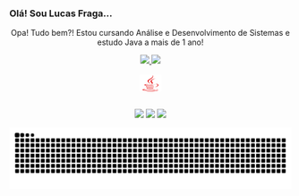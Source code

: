 ### Olá! Sou Lucas Fraga...
<p align="center">Opa! Tudo bem?! Estou cursando Análise e Desenvolvimento de Sistemas e estudo Java a mais de 1 ano!</p>
<div align="center">
  <a href="https://github.com/frglucas">
  <img height="180em"  src="https://github-readme-stats.vercel.app/api?username=frglucas&show_icons=true&theme=dark&include_all_commits=true&count_private=true"/>
  <img height="200em"   src="https://github-readme-stats.vercel.app/api/top-langs/?username=frglucas&layout=compact&langs_count=7&theme=dark"/>
</div>

<div align="center" style="display: inline_block"><br>
  <img align="center" alt="Rafa-Js" height="30" width="40" src="https://raw.githubusercontent.com/devicons/devicon/master/icons/java/java-plain.svg">
</div>

 <div align="center" style="display: inline_block"> <br>
  
  <a href="https://www.instagram.com/fraga_lucas01/" target="_blank"><img src="https://img.shields.io/badge/-Instagram-%23E4405F?style=for-the-badge&logo=instagram&logoColor=white" target="_blank"></a> 
  <a href = "mailto:lucas291201@gmail.com"><img src="https://img.shields.io/badge/-Gmail-%23333?style=for-the-badge&logo=gmail&logoColor=white" target="_blank"></a>
  <a href="https://www.linkedin.com/in/lucas-fraga-21a62b20b/" target="_blank"><img src="https://img.shields.io/badge/-LinkedIn-%230077B5?style=for-the-badge&logo=linkedin&logoColor=white" target="_blank"></a> 
 
   ![Snake animation](https://github.com/frglucas/frglucas/blob/output/github-contribution-grid-snake.svg)
</div>
